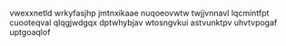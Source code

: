 vwexxnetld wrkyfasjhp jmtnxikaae nuqoeovwtw twjjvnnavl
lqcmintfpt cuooteqval qlqgjwdgqx dptwhybjav wtosngvkui astvunktpv uhvtvpogaf uptgoaqlof
